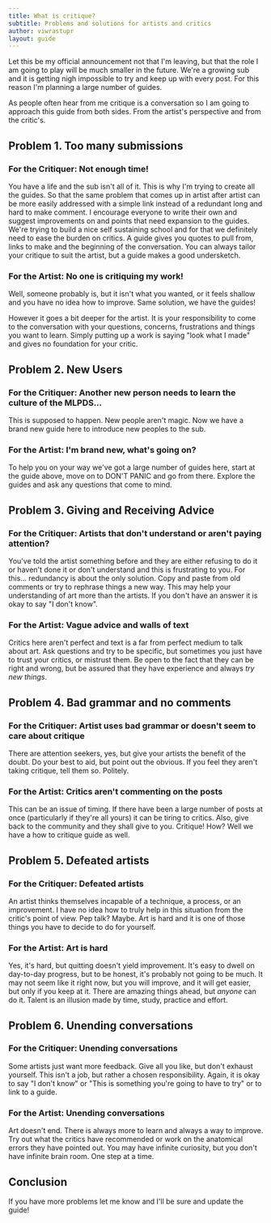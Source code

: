 ```yaml
---
title: What is critique?
subtitle: Problems and solutions for artists and critics
author: viwrastupr
layout: guide
---
```


Let this be my official announcement not that I'm leaving, but that the role I am going to play will be much smaller in the future. We're a growing sub and it is getting nigh impossible to try and keep up with every post. For this reason I'm planning a large number of guides.

As people often hear from me critique is a conversation so I am going to approach this guide from both sides. From the artist's perspective and from the critic's.

## Problem 1. Too many submissions

### For the Critiquer: Not enough time!

You have a life and the sub isn't all of it. This is why I'm trying to create all the guides. So that the same problem that comes up in artist after artist can be more easily addressed with a simple link instead of a redundant long and hard to make comment. <Ponymote mote="ajhappy" text="and we need more critics in general."/> I encourage everyone to write their own and suggest improvements on and points that need expansion to the guides. We're trying to build a nice self sustaining school and for that we definitely need to ease the burden on critics. A guide gives you quotes to pull from, links to make and the beginning of the conversation. You can always tailor your critique to suit the artist, but a guide makes a good undersketch.

### For the Artist: No one is critiquing my work!

Well, someone probably is, but it isn't what you wanted, or it feels shallow and you have no idea how to improve. Same solution, we have the guides!

However it goes a bit deeper for the artist. It is your responsibility to come to the conversation with your questions, concerns, frustrations and things you want to learn. Simply putting up a work is saying "look what I made" and gives no foundation for your critic.

## Problem 2. New Users

### For the Critiquer: Another new person needs to learn the culture of the MLPDS...

This is supposed to happen. New people aren't magic. <Ponymote mote="twismile" text="We need more magic in the sub."/> Now we have a <router-link to="/guides/sub-etiquette">brand new guide here to introduce new peoples to the sub</router-link>.

### For the Artist: I'm brand new, what's going on?

To help you on your way we've got a large number of guides here, start at the guide above, move on to <router-link to="/guides/dont-panic">DON'T PANIC</router-link> and go from there. Explore the guides and ask any questions that come to mind.

## Problem 3. Giving and Receiving Advice

### For the Critiquer: Artists that don't understand or aren't paying attention?

You've told the artist something before and they are either refusing to do it or haven't done it or don't understand and this is frustrating to you. For this... redundancy is about the only solution. Copy and paste from old comments or try to rephrase things a new way. This may help your understanding of art more than the artists. If you don't have an answer it is okay to say "I don't know".

### For the Artist: Vague advice and walls of text

Critics here aren't perfect and text is a far from perfect medium to talk about art. Ask questions and try to be specific, but sometimes you just have to trust your critics, or mistrust them. Be open to the fact that they can be right and wrong, but be assured that they have experience and always _try new things_.

## Problem 4. Bad grammar and no comments

### For the Critiquer: Artist uses bad grammar or doesn't seem to care about critique

There are attention seekers, yes, but give your artists the benefit of the doubt. Do your best to aid, but point out the obvious. If you feel they aren't taking critique, tell them so. Politely.

### For the Artist: Critics aren't commenting on the posts

This can be an issue of timing. If there have been a large number of posts at once (particularly if they're all yours) it can be tiring to critics. Also, give back to the community and they shall give to you. Critique! How? Well we have a <router-link to="/guides/how-to-critique">how to critique guide</router-link> as well.

## Problem 5. Defeated artists

### For the Critiquer: Defeated artists

An artist thinks themselves incapable of a technique, a process, or an improvement. I have no idea how to truly help in this situation from the critic's point of view. Pep talk? Maybe. Art is hard and it is one of those things you have to decide to do for yourself.

### For the Artist: Art is hard

Yes, it's hard, but quitting doesn't yield improvement. It's easy to dwell on day-to-day progress, but to be honest, it's probably not going to be much. It may not seem like it right now, but you will improve, and it will get easier, but only if you keep at it. There are amazing things ahead, but _anyone_ can do it. Talent is an illusion made by time, study, practice and effort.

## Problem 6. Unending conversations

### For the Critiquer: Unending conversations

Some artists just want more feedback. Give all you like, but don't exhaust yourself. This isn't a job, but rather a chosen responsibility. Again, it is okay to say "I don't know" or "This is something you're going to have to try" or to link to a guide.

### For the Artist: Unending conversations

Art doesn't end. There is always more to learn and always a way to improve. Try out what the critics have recommended or work on the anatomical errors they have pointed out. You may have infinite curiosity, but you don't have infinite brain room. One step at a time.

## Conclusion

If you have more problems let me know and I'll be sure and update the guide!
<Ponymote mote="twiquery" text="This didn't really turn out how I intended it... darn."/>
<Ponymote mote="twistare" text="Now I have another critique guide to make."/>
